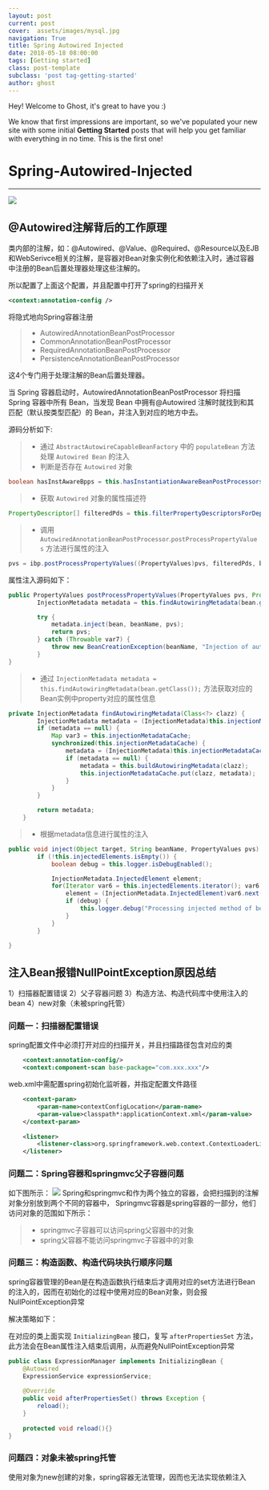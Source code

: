 ```yaml
---
layout: post
current: post
cover:  assets/images/mysql.jpg
navigation: True
title: Spring Autowired Injected
date: 2018-05-18 08:00:00
tags: [Getting started]
class: post-template
subclass: 'post tag-getting-started'
author: ghost
---
```


Hey! Welcome to Ghost, it's great to have you :)

We know that first impressions are important, so we've populated your new site with some initial **Getting Started** posts that will help you get familiar with everything in no time. This is the first one!


# Spring-Autowired-Injected

------

![](http://images2017.cnblogs.com/blog/743587/201709/743587-20170905175255272-402206582.png)

## @Autowired注解背后的工作原理
类内部的注解，如：@Autowired、@Value、@Required、@Resource以及EJB和WebSerivce相关的注解，是容器对Bean对象实例化和依赖注入时，通过容器中注册的Bean后置处理器处理这些注解的。

所以配置了上面这个配置，并且配置中打开了spring的扫描开关
```xml
<context:annotation-config />
```
将隐式地向Spring容器注册
> * AutowiredAnnotationBeanPostProcessor
> * CommonAnnotationBeanPostProcessor
> * RequiredAnnotationBeanPostProcessor
> * PersistenceAnnotationBeanPostProcessor

这4个专门用于处理注解的Bean后置处理器。

当 Spring 容器启动时，AutowiredAnnotationBeanPostProcessor 将扫描 Spring 容器中所有 Bean，当发现 Bean 中拥有@Autowired 注解时就找到和其匹配（默认按类型匹配）的 Bean，并注入到对应的地方中去。 

源码分析如下:
> * 通过 `AbstractAutowireCapableBeanFactory` 中的 `populateBean` 方法处理 `Autowired Bean` 的注入
> * 判断是否存在 `Autowired` 对象

```java
boolean hasInstAwareBpps = this.hasInstantiationAwareBeanPostProcessors();
```

> * 获取 `Autowired` 对象的属性描述符

```java
PropertyDescriptor[] filteredPds = this.filterPropertyDescriptorsForDependencyCheck(bw);
```

> * 调用 `AutowiredAnnotationBeanPostProcessor`.`postProcessPropertyValues` 方法进行属性的注入

```java
pvs = ibp.postProcessPropertyValues((PropertyValues)pvs, filteredPds, bw.getWrappedInstance(), beanName);
```

属性注入源码如下：

```java
public PropertyValues postProcessPropertyValues(PropertyValues pvs, PropertyDescriptor[] pds, Object bean, String beanName) throws BeansException {
        InjectionMetadata metadata = this.findAutowiringMetadata(bean.getClass());

        try {
            metadata.inject(bean, beanName, pvs);
            return pvs;
        } catch (Throwable var7) {
            throw new BeanCreationException(beanName, "Injection of autowired dependencies failed", var7);
        }
}
```

> * 通过 `InjectionMetadata metadata = this.findAutowiringMetadata(bean.getClass());` 方法获取对应的Bean实例中property对应的属性信息

```java
private InjectionMetadata findAutowiringMetadata(Class<?> clazz) {
        InjectionMetadata metadata = (InjectionMetadata)this.injectionMetadataCache.get(clazz);
        if (metadata == null) {
            Map var3 = this.injectionMetadataCache;
            synchronized(this.injectionMetadataCache) {
                metadata = (InjectionMetadata)this.injectionMetadataCache.get(clazz);
                if (metadata == null) {
                    metadata = this.buildAutowiringMetadata(clazz);
                    this.injectionMetadataCache.put(clazz, metadata);
                }
            }
        }

        return metadata;
    }
```

> * 根据metadata信息进行属性的注入

```java
public void inject(Object target, String beanName, PropertyValues pvs) throws Throwable {
        if (!this.injectedElements.isEmpty()) {
            boolean debug = this.logger.isDebugEnabled();

            InjectionMetadata.InjectedElement element;
            for(Iterator var6 = this.injectedElements.iterator(); var6.hasNext(); element.inject(target, beanName, pvs)) {
                element = (InjectionMetadata.InjectedElement)var6.next();
                if (debug) {
                    this.logger.debug("Processing injected method of bean '" + beanName + "': " + element);
                }
            }
        }

}
```

## 注入Bean报错NullPointException原因总结
1）扫描器配置错误
2）父子容器问题
3）构造方法、构造代码库中使用注入的bean
4）new对象（未被spring托管）

### 问题一：扫描器配置错误
spring配置文件中必须打开对应的扫描开关，并且扫描路径包含对应的类

```xml
    <context:annotation-config/>
    <context:component-scan base-package="com.xxx.xxx"/>
```

web.xml中需配置spring初始化监听器，并指定配置文件路径

```xml
    <context-param>
        <param-name>contextConfigLocation</param-name>
        <param-value>classpath*:applicationContext.xml</param-value>
    </context-param>
    
    <listener>
        <listener-class>org.springframework.web.context.ContextLoaderListener</listener-class>
    </listener>
```

### 问题二：Spring容器和springmvc父子容器问题
如下图所示：
![](https://images2015.cnblogs.com/blog/901523/201704/901523-20170414160346673-337189441.jpg)
Spring和springmvc和作为两个独立的容器，会把扫描到的注解对象分别放到两个不同的容器中，
Springmvc容器是spring容器的一部分，他们访问对象的范围如下所示：
> * springmvc子容器可以访问spring父容器中的对象
> * spring父容器不能访问springmvc子容器中的对象



### 问题三：构造函数、构造代码块执行顺序问题
spring容器管理的Bean是在构造函数执行结束后才调用对应的set方法进行Bean的注入的，因而在初始化的过程中使用对应的Bean对象，则会报NullPointException异常

解决策略如下：

在对应的类上面实现 `InitializingBean` 接口，复写 `afterPropertiesSet` 方法，此方法会在Bean属性注入结束后调用，从而避免NullPointException异常

```java
public class ExpressionManager implements InitializingBean {
    @Autowired
    ExpressionService expressionService;
    
    @Override
    public void afterPropertiesSet() throws Exception {
        reload();
    }
    
    protected void reload(){}
}
```

### 问题四：对象未被spring托管
使用对象为new创建的对象，spring容器无法管理，因而也无法实现依赖注入
